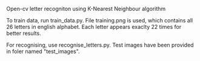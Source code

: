 Open-cv letter recogniton using K-Nearest Neighbour algorithm

To train data, run train_data.py. File training.png is used, which contains all 26 letters in english alphabet. Each letter appears exaclty 22 times for better results.

For recognising, use recognise_letters.py. Test images have been provided in foler named "test_images".
